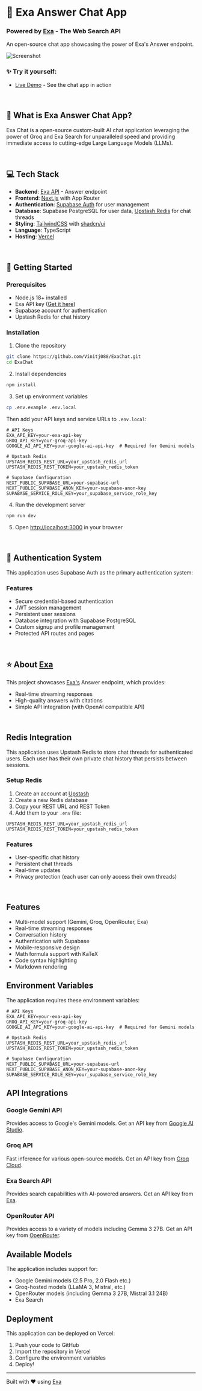 # 💬 Exa Answer Chat App
### Powered by [Exa](https://exa.ai) - The Web Search API

An open-source chat app showcasing the power of Exa's Answer endpoint.

![Screenshot](https://imgur.com/RfS8wxi.jpg)

### ✨ Try it yourself:

- [Live Demo](https://exa-chat.vercel.app/) - See the chat app in action

<br>

## 🎯 What is Exa Answer Chat App?

Exa Chat is a open-source custom-built AI chat application leveraging the power of Groq and Exa Search for unparalleled speed and providing immediate access to cutting-edge Large Language Models (LLMs).



<br>

## 💻 Tech Stack
- **Backend**: [Exa API](https://exa.ai) - Answer endpoint
- **Frontend**: [Next.js](https://nextjs.org/docs) with App Router
- **Authentication**: [Supabase Auth](https://supabase.com/auth) for user management
- **Database**: Supabase PostgreSQL for user data, [Upstash Redis](https://upstash.com/) for chat threads
- **Styling**: [TailwindCSS](https://tailwindcss.com) with [shadcn/ui](https://ui.shadcn.com/)
- **Language**: TypeScript
- **Hosting**: [Vercel](https://vercel.com/)

<br>

## 🚀 Getting Started

### Prerequisites
- Node.js 18+ installed
- Exa API key ([Get it here](https://dashboard.exa.ai/api-keys))
- Supabase account for authentication
- Upstash Redis for chat history

### Installation

1. Clone the repository
```bash
git clone https://github.com/Vinitj088/ExaChat.git
cd ExaChat
```

2. Install dependencies
```bash
npm install
```

3. Set up environment variables
```bash
cp .env.example .env.local
```
Then add your API keys and service URLs to `.env.local`:
```
# API Keys
EXA_API_KEY=your-exa-api-key
GROQ_API_KEY=your-groq-api-key
GOOGLE_AI_API_KEY=your-google-ai-api-key  # Required for Gemini models

# Upstash Redis
UPSTASH_REDIS_REST_URL=your_upstash_redis_url
UPSTASH_REDIS_REST_TOKEN=your_upstash_redis_token

# Supabase Configuration
NEXT_PUBLIC_SUPABASE_URL=your-supabase-url
NEXT_PUBLIC_SUPABASE_ANON_KEY=your-supabase-anon-key
SUPABASE_SERVICE_ROLE_KEY=your_supabase_service_role_key
```

4. Run the development server
```bash
npm run dev
```

5. Open [http://localhost:3000](http://localhost:3000) in your browser

<br>

## 🔐 Authentication System

This application uses Supabase Auth as the primary authentication system:

### Features

- Secure credential-based authentication
- JWT session management
- Persistent user sessions
- Database integration with Supabase PostgreSQL
- Custom signup and profile management
- Protected API routes and pages


<br>

## ⭐ About [Exa](https://exa.ai)

This project showcases [Exa's](https://exa.ai) Answer endpoint, which provides:

* Real-time streaming responses
* High-quality answers with citations
* Simple API integration (with OpenAI compatible API)

<br>

## Redis Integration

This application uses Upstash Redis to store chat threads for authenticated users. Each user has their own private chat history that persists between sessions.

### Setup Redis

1. Create an account at [Upstash](https://upstash.com/)
2. Create a new Redis database
3. Copy your REST URL and REST Token
4. Add them to your `.env` file:

```
UPSTASH_REDIS_REST_URL=your_upstash_redis_url
UPSTASH_REDIS_REST_TOKEN=your_upstash_redis_token
```

### Features

- User-specific chat history
- Persistent chat threads
- Real-time updates
- Privacy protection (each user can only access their own threads)

<br>

## Features

- Multi-model support (Gemini, Groq, OpenRouter, Exa)
- Real-time streaming responses
- Conversation history
- Authentication with Supabase
- Mobile-responsive design
- Math formula support with KaTeX
- Code syntax highlighting
- Markdown rendering

## Environment Variables

The application requires these environment variables:

```
# API Keys
EXA_API_KEY=your-exa-api-key
GROQ_API_KEY=your-groq-api-key
GOOGLE_AI_API_KEY=your-google-ai-api-key  # Required for Gemini models

# Upstash Redis
UPSTASH_REDIS_REST_URL=your_upstash_redis_url
UPSTASH_REDIS_REST_TOKEN=your_upstash_redis_token

# Supabase Configuration
NEXT_PUBLIC_SUPABASE_URL=your-supabase-url
NEXT_PUBLIC_SUPABASE_ANON_KEY=your-supabase-anon-key
SUPABASE_SERVICE_ROLE_KEY=your_supabase_service_role_key
```

## API Integrations

### Google Gemini API
Provides access to Google's Gemini models. Get an API key from [Google AI Studio](https://aistudio.google.com/).

### Groq API
Fast inference for various open-source models. Get an API key from [Groq Cloud](https://console.groq.com/).

### Exa Search API
Provides search capabilities with AI-powered answers. Get an API key from [Exa](https://exa.ai/).

### OpenRouter API
Provides access to a variety of models including Gemma 3 27B. Get an API key from [OpenRouter](https://openrouter.ai/).

## Available Models

The application includes support for:

- Google Gemini models (2.5 Pro, 2.0 Flash etc.)
- Groq-hosted models (LLaMA 3, Mistral, etc.)
- OpenRouter models (including Gemma 3 27B, Mistral 3.1 24B)
- Exa Search

## Deployment

This application can be deployed on Vercel:

1. Push your code to GitHub
2. Import the repository in Vercel
3. Configure the environment variables
4. Deploy!

---

Built with ❤️ using [Exa](https://exa.ai)
